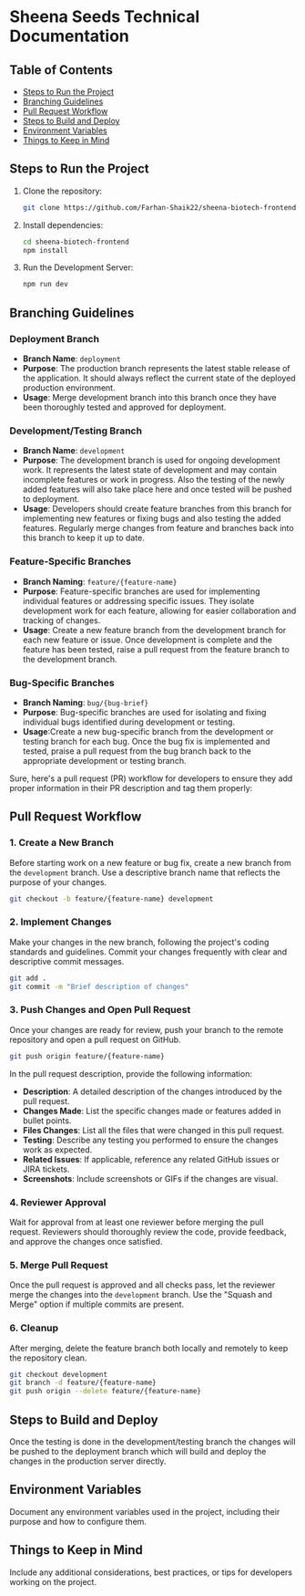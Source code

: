 # Sheena Seeds Technical Documentation

## Table of Contents

- [Steps to Run the Project](#steps-to-run-the-project)
- [Branching Guidelines](#branching-guidelines)
- [Pull Request Workflow](#pull-request-workflow)
- [Steps to Build and Deploy](#steps-to-build-and-deploy)
- [Environment Variables](#environment-variables)
- [Things to Keep in Mind](#things-to-keep-in-mind)


## Steps to Run the Project

1. Clone the repository:

   ```bash
   git clone https://github.com/Farhan-Shaik22/sheena-biotech-frontend.git
   ```

2. Install dependencies:

   ```bash
   cd sheena-biotech-frontend
   npm install
   ```

3. Run the Development Server:

   ```bash
   npm run dev
   ```


## Branching Guidelines

### Deployment Branch

- **Branch Name**: `deployment`
- **Purpose**: The production branch represents the latest stable release of the application. It should always reflect the current state of the deployed production environment.
- **Usage**: Merge development branch into this branch once they have been thoroughly tested and approved for deployment.

### Development/Testing Branch

- **Branch Name**: `development`
- **Purpose**: The development branch is used for ongoing development work. It represents the latest state of development and may contain incomplete features or work in progress. Also the testing of the newly added features will also take place here and once tested will be pushed to deployment.
- **Usage**: Developers should create feature branches from this branch for implementing new features or fixing bugs and also testing the added features. Regularly merge changes from feature and branches back into this branch to keep it up to date.

### Feature-Specific Branches

- **Branch Naming**: `feature/{feature-name}`
- **Purpose**: Feature-specific branches are used for implementing individual features or addressing specific issues. They isolate development work for each feature, allowing for easier collaboration and tracking of changes.
- **Usage**: Create a new feature branch from the development branch for each new feature or issue. Once development is complete and the feature has been tested, raise a pull request from the feature branch to the development branch.

### Bug-Specific Branches

- **Branch Naming**: `bug/{bug-brief}`
- **Purpose**: Bug-specific branches are used for isolating and fixing individual bugs identified during development or testing.
- **Usage**:Create a new bug-specific branch from the development or testing branch for each bug. Once the bug fix is implemented and tested, praise a pull request from the bug branch back to the appropriate development or testing branch.

Sure, here's a pull request (PR) workflow for developers to ensure they add proper information in their PR description and tag them properly:

## Pull Request Workflow

### 1. Create a New Branch

Before starting work on a new feature or bug fix, create a new branch from the `development` branch. Use a descriptive branch name that reflects the purpose of your changes.

```bash
git checkout -b feature/{feature-name} development
```

### 2. Implement Changes

Make your changes in the new branch, following the project's coding standards and guidelines. Commit your changes frequently with clear and descriptive commit messages.

```bash
git add .
git commit -m "Brief description of changes"
```

### 3. Push Changes and Open Pull Request

Once your changes are ready for review, push your branch to the remote repository and open a pull request on GitHub.

```bash
git push origin feature/{feature-name}
```

In the pull request description, provide the following information:

- **Description**: A detailed description of the changes introduced by the pull request.
- **Changes Made**: List the specific changes made or features added in bullet points.
- **Files Changes**: List all the files that were changed in this pull request.
- **Testing**: Describe any testing you performed to ensure the changes work as expected.
- **Related Issues**: If applicable, reference any related GitHub issues or JIRA tickets.
- **Screenshots**: Include screenshots or GIFs if the changes are visual.

### 4. Reviewer Approval

Wait for approval from at least one reviewer before merging the pull request. Reviewers should thoroughly review the code, provide feedback, and approve the changes once satisfied.

### 5. Merge Pull Request

Once the pull request is approved and all checks pass, let the reviewer merge the changes into the `development` branch. Use the "Squash and Merge" option if multiple commits are present.

### 6. Cleanup

After merging, delete the feature branch both locally and remotely to keep the repository clean.

```bash
git checkout development
git branch -d feature/{feature-name}
git push origin --delete feature/{feature-name}
```

## Steps to Build and Deploy

Once the testing is done in the development/testing branch the changes will be pushed to the deployment branch which will build and deploy the changes in the production server directly.

## Environment Variables

Document any environment variables used in the project, including their purpose and how to configure them.


## Things to Keep in Mind

Include any additional considerations, best practices, or tips for developers working on the project.
